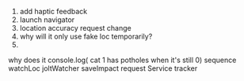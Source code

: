 1. add haptic feedback
2. launch navigator
3. location accuracy request change
4. why will it only use fake loc temporarily?
5. 
why does it console.log( cat 1 has potholes when it's still 0)
sequence
watchLoc
  joltWatcher
    saveImpact
  request Service
    tracker

